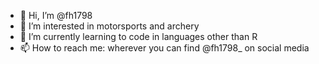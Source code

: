 - 👋 Hi, I’m @fh1798
- 👀 I’m interested in motorsports and archery
- 🌱 I’m currently learning to code in languages other than R
- 📫 How to reach me: wherever you can find @fh1798_ on social media

<!---
fh1798/fh1798 is a ✨ special ✨ repository because its `README.md` (this file) appears on your GitHub profile.
You can click the Preview link to take a look at your changes.
--->
